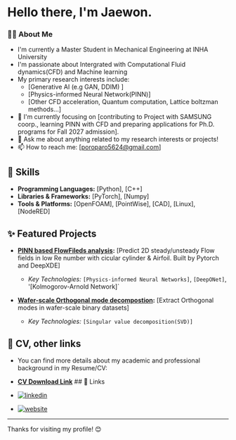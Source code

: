 # Hello there, I'm Jaewon.

### 👨‍💻 About Me

* I'm currently a Master Student in Mechanical Engineering at INHA University
* I'm passionate about Intergrated with Computational Fluid dynamics(CFD) and Machine learning 
* My primary research interests include:
    * [Generative AI (e.g GAN, DDIM) ]
    * [Physics-informed Neural Network(PINN)]
    * [Other CFD acceleration, Quantum computation, Lattice boltzman methods...]
* 🌱 I'm currently focusing on [contributing to Project with SAMSUNG coorp., learning PINN with CFD and preparing applications for Ph.D. programs for Fall 2027 admission].
* 💬 Ask me about anything related to my research interests or projects!
* 📫 How to reach me: [poroparo5624@gmail.com]

## 🚀 Skills

* **Programming Languages:** [Python], [C++]
* **Libraries & Frameworks:** [PyTorch], [Numpy]
* **Tools & Platforms:** [OpenFOAM], [PointWise], [CAD], [Linux], [NodeRED]
  
## ✨ Featured Projects

* **[PINN based FlowFileds analysis](https://github.com/FluidicEnergy/PINN):** [Predict 2D steady/unsteady Flow fields in low Re number with cicular cylinder & Airfoil. Built by Pytorch and DeepXDE]
    * *Key Technologies:* `[Physics-informed Neural Networks]`, `[DeepONet]`, '[Kolmogorov-Arnold Network]`

* **[Wafer-scale Orthogonal mode decompostion](https://github.com/FluidicEnergy/Wafer-scale-mode-decomposition):** [Extract Orthogonal modes in wafer-scale binary datasets]
    * *Key Technologies:* `[Singular value decomposition(SVD)]`

## 📄  CV, other links

* You can find more details about my academic and professional background in my Resume/CV:
* **[CV Download Link](https://github.com/FluidicEnergy/FluidicEnergy/blob/main/cv/cv_jjw.pdf)** ## 🔗 Links

* [![linkedin](https://img.shields.io/badge/LinkedIn-0A66C2?style=for-the-badge&logo=linkedin&logoColor=white)](https://www.linkedin.com/in/jaewon-jang-895785252/)
* [![website](https://img.shields.io/badge/Personal_Website-FF0000?style=for-the-badge&logo=About.me&logoColor=white)](https://sites.google.com/view/streamyjang) 

---

Thanks for visiting my profile! 😊
